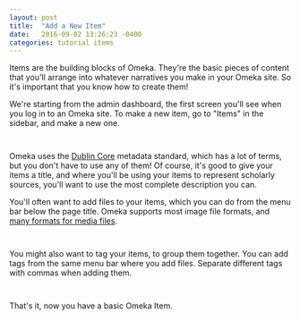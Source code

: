 ```yaml
---
layout: post
title:  "Add a New Item"
date:   2016-09-02 13:26:23 -0400
categories: tutorial items
---
```


Items are the building blocks of Omeka. They're the basic pieces of content that you'll arrange into whatever narratives you make in your Omeka site. So it's important that you know how to create them!

We're starting from the admin dashboard, the first screen you'll see when you log in to an Omeka site. To make a new item, go to "Items" in the sidebar, and make a new one.

<div class="gfycontainer"><div class='gfyitem' data-id='PlushExcitableEkaltadeta' data-autoplay='false' data-responsive='true' style='padding-bottom:1em;'></div></div>

Omeka uses the [Dublin Core](http://dublincore.org/metadata-basics/) metadata standard, which has a lot of terms, but you don't have to use any of them! Of course, it's good to give your items a title, and where you'll be using your items to represent scholarly sources, you'll want to use the most complete description you can.

You'll often want to add files to your items, which you can do from the menu bar below the page title. Omeka supports most image file formats, and [many formats for media files](https://omeka.org/codex/Media_Files).

<div class="gfycontainer"><div class='gfyitem' data-id='HalfUnlinedIndianhare' data-autoplay='false' data-responsive='true' style='padding-bottom:1em;'></div></div>

You might also want to tag your items, to group them together. You can add tags from the same menu bar where you add files. Separate different tags with commas when adding them.

<div class="gfycontainer"><div class='gfyitem' data-id='OpenJealousAdmiralbutterfly' data-autoplay='false' data-responsive='true' style='padding-bottom:1em;'></div></div>

That's it, now you have a basic Omeka Item.

<script type="text/javascript" src="https://assets.gfycat.com/gfycat.js"></script>
